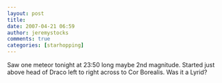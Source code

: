 ```yaml
---
layout: post
title: 
date: 2007-04-21 06:59
author: jeremystocks
comments: true
categories: [starhopping]
---
```

Saw one meteor tonight at 23:50 long maybe 2nd magnitude. Started just above head of Draco left to right across to Cor Borealis. Was it a Lyrid?
